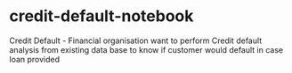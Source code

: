 # credit-default-notebook
Credit Default - Financial organisation want to perform Credit default analysis from existing data base to know if customer would default in case loan provided
